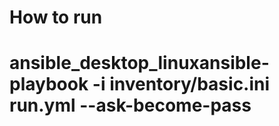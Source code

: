 # How to run

# ansible_desktop_linuxansible-playbook -i inventory/basic.ini run.yml --ask-become-pass
